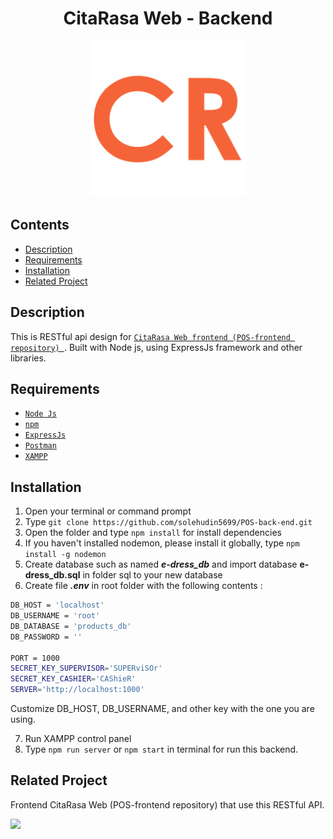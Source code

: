 <h1 align="center">CitaRasa Web - Backend</h1>

<div align="center">
    <img width="250" src="https://raw.githubusercontent.com/solehudin5699/POS-frontend/master/public/logo512.png">
</div>

## Contents

- [Description](#description)
- [Requirements](#requirements)
- [Installation](#installation)
- [Related Project](#related-project)

## Description

This is RESTful api design for
[`CitaRasa Web frontend (POS-frontend repository) `](https://github.com/solehudin5699/POS-frontend.git).
Built with Node js, using ExpressJs framework and other libraries.

## Requirements

- [`Node Js`](https://nodejs.org/en/)
- [`npm`](https://www.npmjs.com/get-npm)
- [`ExpressJs`](https://expressjs.com/)
- [`Postman`](https://www.postman.com/downloads/)
- [`XAMPP`](https://www.apachefriends.org/index.html)

## Installation

1. Open your terminal or command prompt
2. Type `git clone https://github.com/solehudin5699/POS-back-end.git`
3. Open the folder and type `npm install` for install dependencies
4. If you haven't installed nodemon, please install it globally, type
   `npm install -g nodemon`
5. Create database such as named **_e-dress_db_** and import database
   **e-dress_db.sql** in folder sql to your new database
6. Create file **_.env_** in root folder with the following contents :

```bash
DB_HOST = 'localhost'
DB_USERNAME = 'root'
DB_DATABASE = 'products_db'
DB_PASSWORD = ''

PORT = 1000
SECRET_KEY_SUPERVISOR='SUPERviSOr'
SECRET_KEY_CASHIER='CAShieR'
SERVER='http://localhost:1000'
```

Customize DB_HOST, DB_USERNAME, and other key with the one you are using.

7. Run XAMPP control panel
8. Type `npm run server` or `npm start` in terminal for run this backend.

## Related Project

Frontend CitaRasa Web (POS-frontend repository) that use this RESTful API.

<a href="https://github.com/solehudin5699/POS-frontend.git">
<img src="https://img.shields.io/badge/CitaRasa--Web%20Frontend-Repository-blue.svg?style=popout&logo=github"/>
</a>
